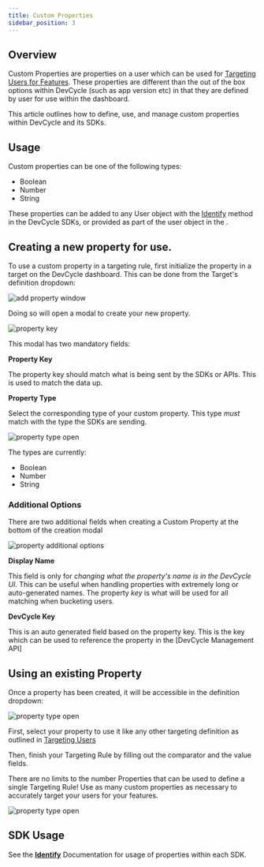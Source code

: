 ```yaml
---
title: Custom Properties
sidebar_position: 3
---
```


##  Overview

Custom Properties are properties on a user which can be used for [Targeting Users for Features](/docs/home/feature-management/features-and-variables/targeting-users). These properties are different than the out of the box options within DevCycle (such as app version etc) in that they are defined by user for use within the dashboard. 

This article outlines how to define, use, and manage custom properties within DevCycle and its SDKs. 

## Usage

Custom properties can be one of the following types: 

* Boolean
* Number
* String

These properties can be added to any User object with the [Identify](/docs/sdk/features/identify) method in the DevCycle SDKs, or provided as part of the user object in the .

## Creating a new property for use. 

To use a custom property in a targeting rule, first initialize the property in a target on the DevCycle dashboard. This can be done from the Target's definition dropdown:

![add property window](/feb-2022-add-property.png)

Doing so will open a modal to create your new property. 

![property key](/feb-2022-property-key.png)

This modal has two mandatory fields:

**Property Key**

The property key should match what is being sent by the SDKs or APIs. This is used to match the data up. 

**Property Type**

Select the corresponding type of your custom property. This type _must_ match with the type the SDKs are sending.

![property type open](/feb-2022-property-type.png)

The types are currently:
* Boolean
* Number
* String

### Additional Options

There are two additional fields when creating a Custom Property at the bottom of the creation modal

![property additional options](/feb-2022-additional-options-properties.png)

**Display Name**

This field is only for _changing what the property's name is in the DevCycle UI_. This can be useful when handling properties with extremely long or auto-generated names. The property _key_ is what will be used for all matching when bucketing users.

**DevCycle Key**

This is an auto generated field based on the property key. This is the key which can be used to reference the property in the [DevCycle Management API]


## Using an existing Property

Once a property has been created, it will be accessible in the definition dropdown:

![property type open](/feb-2022-property-dropdown-with-properties.png)

First, select your property to use it like any other targeting definition as outlined in [Targeting Users](/docs/home/feature-management/features-and-variables/targeting-users)

Then, finish your Targeting Rule by filling out the comparator and the value fields. 

There are no limits to the number Properties that can be used to define a single Targeting Rule! Use as many custom properties as necessary to accurately target your users for your features. 

![property type open](/feb-2022-custom-properties-in-targeting-rules.png)

## SDK Usage

See the [**Identify**](/docs/sdk/features/identify) Documentation for usage of properties within each SDK.